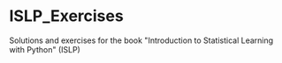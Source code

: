 # ISLP_Exercises
Solutions and exercises for the book "Introduction to Statistical Learning with Python" (ISLP) 

